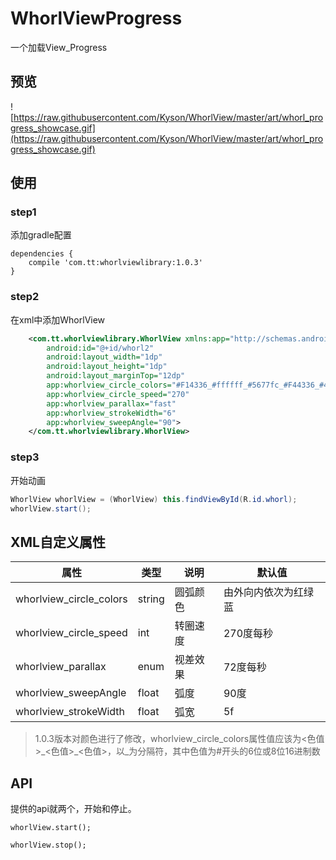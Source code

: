 # WhorlViewProgress

一个加载View_Progress

## 预览

![https://raw.githubusercontent.com/Kyson/WhorlView/master/art/whorl_progress_showcase.gif](https://raw.githubusercontent.com/Kyson/WhorlView/master/art/whorl_progress_showcase.gif)

## 使用

### step1

添加gradle配置

```
dependencies {
    compile 'com.tt:whorlviewlibrary:1.0.3'
}
```

### step2

在xml中添加WhorlView

```xml
    <com.tt.whorlviewlibrary.WhorlView xmlns:app="http://schemas.android.com/apk/res-auto"
        android:id="@+id/whorl2"
        android:layout_width="1dp"
        android:layout_height="1dp"
        android:layout_marginTop="12dp"
        app:whorlview_circle_colors="#F14336_#ffffff_#5677fc_#F44336_#4CAF50"
        app:whorlview_circle_speed="270"
        app:whorlview_parallax="fast"
        app:whorlview_strokeWidth="6"
        app:whorlview_sweepAngle="90">
    </com.tt.whorlviewlibrary.WhorlView>
```

### step3

开始动画

```java
WhorlView whorlView = (WhorlView) this.findViewById(R.id.whorl);
whorlView.start();
```

## XML自定义属性

|属性|类型|说明|默认值|
|---|---|---|---|
|whorlview_circle_colors|string|圆弧颜色|由外向内依次为红绿蓝|
|whorlview_circle_speed|int|转圈速度|270度每秒|
|whorlview_parallax|enum|视差效果|72度每秒|
|whorlview_sweepAngle|float|弧度|90度|
|whorlview_strokeWidth|float|弧宽|5f|

> 1.0.3版本对颜色进行了修改，whorlview_circle_colors属性值应该为<色值>\_<色值>\_<色值>，以\_为分隔符，其中色值为#开头的6位或8位16进制数

## API

提供的api就两个，开始和停止。

`whorlView.start();`

`whorlView.stop();`